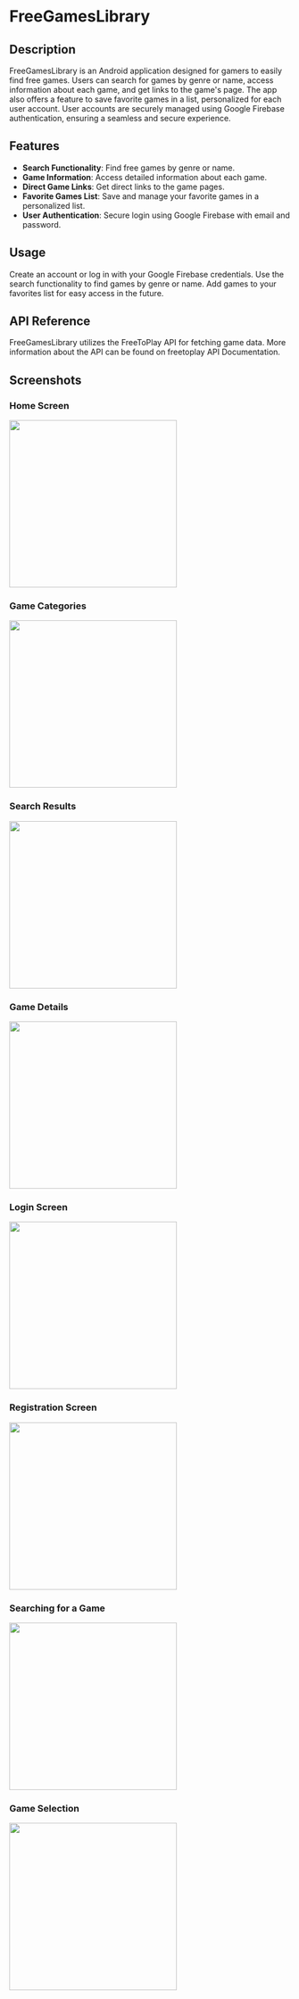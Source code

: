 # FreeGamesLibrary

## Description
FreeGamesLibrary is an Android application designed for gamers to easily find free games. Users can search for games by genre or name, access information about each game, and get links to the game's page. The app also offers a feature to save favorite games in a list, personalized for each user account. User accounts are securely managed using Google Firebase authentication, ensuring a seamless and secure experience.

## Features
- **Search Functionality**: Find free games by genre or name.
- **Game Information**: Access detailed information about each game.
- **Direct Game Links**: Get direct links to the game pages.
- **Favorite Games List**: Save and manage your favorite games in a personalized list.
- **User Authentication**: Secure login using Google Firebase with email and password.
  
## Usage
Create an account or log in with your Google Firebase credentials. Use the search functionality to find games by genre or name. Add games to your favorites list for easy access in the future.

## API Reference
FreeGamesLibrary utilizes the FreeToPlay API for fetching game data. More information about the API can be found on freetoplay API Documentation.

## Screenshots

### Home Screen
<img src="https://github.com/SaharYehezkel/FreeGamesLibrary/assets/36640987/8a13614f-7ddf-4d2e-babc-6fa30fad71ce" width="300">

### Game Categories
<img src="https://github.com/SaharYehezkel/FreeGamesLibrary/assets/36640987/ead193ce-e673-4dd6-9c71-4dbfb46b6731" width="300">

### Search Results
<img src="https://github.com/SaharYehezkel/FreeGamesLibrary/assets/36640987/07e49f98-7902-4560-9774-4e0035716fd4" width="300">

### Game Details
<img src="https://github.com/SaharYehezkel/FreeGamesLibrary/assets/36640987/8d739f71-ccad-49e7-aacf-9fa44c28fe97" width="300">

### Login Screen
<img src="https://github.com/SaharYehezkel/FreeGamesLibrary/assets/36640987/11425558-10f5-4c8f-a3a4-cf6faec10cdb" width="300">

### Registration Screen
<img src="https://github.com/SaharYehezkel/FreeGamesLibrary/assets/36640987/8b622fab-395e-4dea-a1c9-9bf6057fbf2a" width="300">

### Searching for a Game
<img src="https://github.com/SaharYehezkel/FreeGamesLibrary/assets/36640987/c0de812c-1a31-40f9-9894-a6ccb0b39935" width="300">

### Game Selection
<img src="https://github.com/SaharYehezkel/FreeGamesLibrary/assets/36640987/03e9f3a8-80cb-407a-9d3a-e86b4377bc5b" width="300">
